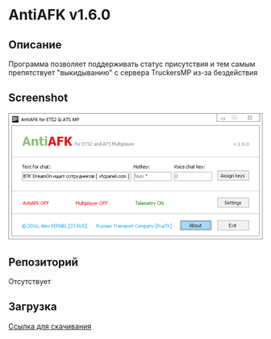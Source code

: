 # AntiAFK v1.6.0

## Описание

Программа позволяет поддерживать статус присутствия и тем самым препятствует "выкидыванию" с сервера TruckersMP из-за бездействия

## Screenshot

![Screenshot](https://raw.githubusercontent.com/idma88/dreamon/master/Soft/AntiAFK/Screenshot.png)

## Репозиторий

Отсутствует

## Загрузка

[Ссылка для скачивания](https://github.com/idma88/dreamon/blob/master/Soft/AntiAFK/AntiAFK%20for%20ETS2%20%26%20ATS%20MP.zip)
